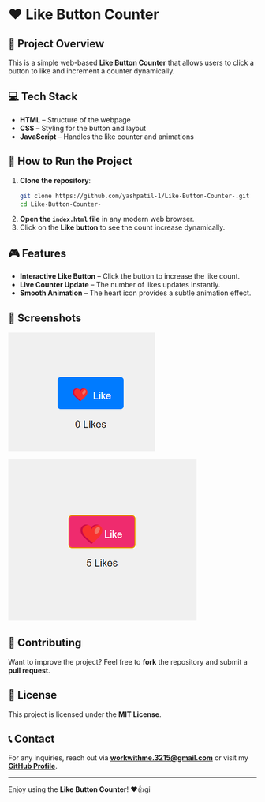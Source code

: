 # ❤️ Like Button Counter

## 📝 Project Overview
This is a simple web-based **Like Button Counter** that allows users to click a button to like and increment a counter dynamically.

## 💻 Tech Stack
- **HTML** – Structure of the webpage
- **CSS** – Styling for the button and layout
- **JavaScript** – Handles the like counter and animations

## 🚀 How to Run the Project
1. **Clone the repository**:
   ```bash
   git clone https://github.com/yashpatil-1/Like-Button-Counter-.git
   cd Like-Button-Counter-
   ```
2. **Open the `index.html` file** in any modern web browser.
3. Click on the **Like button** to see the count increase dynamically.

## 🎮 Features
- **Interactive Like Button** – Click the button to increase the like count.
- **Live Counter Update** – The number of likes updates instantly.
- **Smooth Animation** – The heart icon provides a subtle animation effect.

## 📸 Screenshots
![alt text](image-1.png)

![alt text](image.png)
## 🤝 Contributing
Want to improve the project? Feel free to **fork** the repository and submit a **pull request**.

## 📜 License
This project is licensed under the **MIT License**.

## 📞 Contact
For any inquiries, reach out via **[workwithme.3215@gmail.com](mailto:workwithme.3215@gmail.com)** or visit my **[GitHub Profile](https://github.com/yashpatil-1)**.

---
Enjoy using the **Like Button Counter**! ❤️👍gi